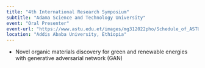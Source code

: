 ```yaml
---
title: "4th International Research Symposium"
subtitle: "Adama Science and Technology University"
event: "Oral Presenter"
event-url: "https://www.astu.edu.et/images/mg312022pho/Schedule_of_ASTUs_4th_Inter_Res_Symp_06April__2023ocx.pdf" 
location: "Addis Ababa University, Ethiopia"
---
```


- Novel organic materials discovery for green and renewable energies with generative adversarial network (GAN)
